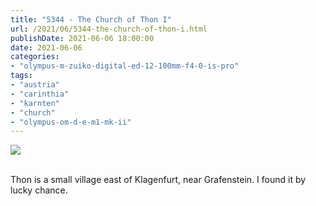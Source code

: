 ```yaml
---
title: "5344 - The Church of Thon I"
url: /2021/06/5344-the-church-of-thon-i.html
publishDate: 2021-06-06 18:00:00
date: 2021-06-06
categories:
- "olympus-m-zuiko-digital-ed-12-100mm-f4-0-is-pro"
tags:
- "austria"
- "carinthia"
- "karnten"
- "church"
- "olympus-om-d-e-m1-mk-ii"
---
```

<div class="container">
<div class="center"><a target="_blank" href="https://d25zfm9zpd7gm5.cloudfront.net/1200x1200/2019/20190427_123227_lr.jpg"><img class="webfeedsFeaturedVisual" src="https://d25zfm9zpd7gm5.cloudfront.net/0600x0600/2019/20190427_123227_lr.jpg" /></a></div>
</div>
<br />

Thon is a small village east of Klagenfurt, near
Grafenstein. I found it by lucky chance.
